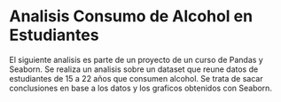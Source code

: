 # Analisis Consumo de Alcohol en Estudiantes
El siguiente analisis es parte de un proyecto de un curso de Pandas y Seaborn.
Se realiza un analisis sobre un dataset que reune datos de estudiantes de 15 a 22 años que consumen alcohol.
Se trata de sacar conclusiones en base a los datos y los graficos obtenidos con Seaborn.
